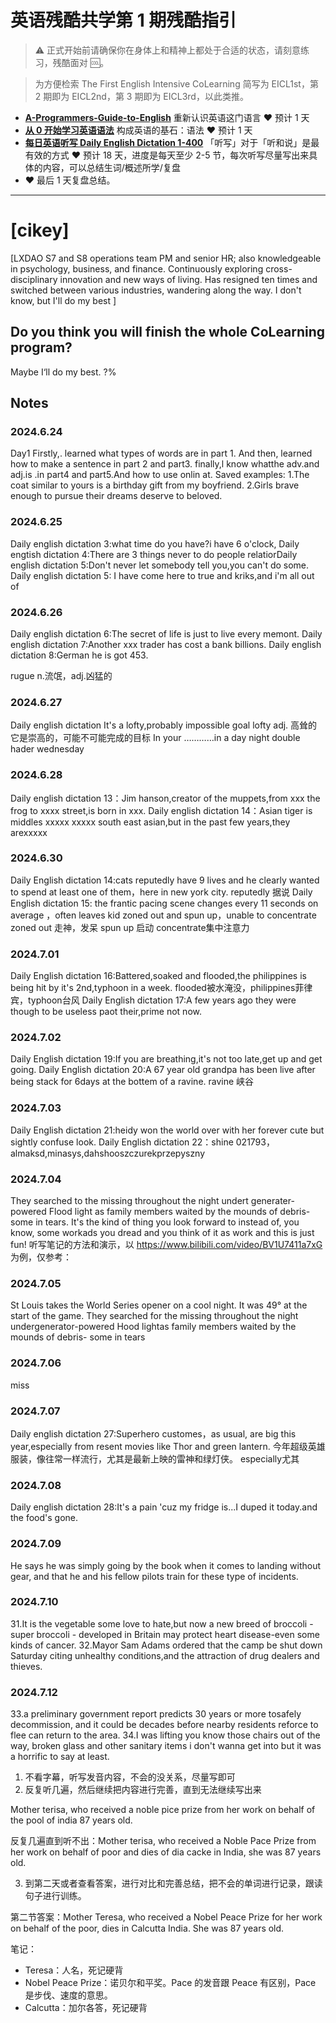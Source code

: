 # 英语残酷共学第 1 期残酷指引

> ⚠️ 正式开始前请确保你在身体上和精神上都处于合适的状态，请刻意练习，残酷面对 🆒。

> 为方便检索 The First English Intensive CoLearning 简写为 EICL1st，第 2 期即为 EICL2nd，第 3 期即为 EICL3rd，以此类推。

- [**A-Programmers-Guide-to-English**](https://github.com/yujiangshui/A-Programmers-Guide-to-English) 重新认识英语这门语言 ❤️ 预计 1 天
- [**从 0 开始学习英语语法**](https://hzpt-inet-club.github.io/english-note/) 构成英语的基石：语法 ❤️ 预计 1 天
- [**每日英语听写 Daily English Dictation 1-400**](https://www.bilibili.com/video/BV1U7411a7xG?p=3&vd_source=bc0666711d2280c24d54945ab9c11146) 「听写」对于「听和说」是最有效的方式 ❤️ 预计 18 天，进度是每天至少 2-5 节，每次听写尽量写出来具体的内容，可以总结生词/概述所学/复盘
- ❤️ 最后 1 天复盘总结。

---

# [cikey]
[LXDAO S7 and S8 operations team PM and senior HR; also knowledgeable in psychology, business, and finance. Continuously exploring cross-disciplinary innovation and new ways of living. Has resigned ten times and switched between various industries, wandering along the way. I don't know, but I'll do my best ]

## Do you think you will finish the whole CoLearning program?
Maybe I‘ll do my best. ?%

## Notes
### 2024.6.24
Day1 Firstly,. learned what types of words are in part 1. And then, learned how to make a sentence in part 2 and part3. finally,l know whatthe adv.and adj.is .in part4 and part5.And how to use onlin at.
Saved examples: 1.The coat similar to yours is a birthday gift from my boyfriend. 2.Girls brave enough to pursue their dreams deserve to beloved.

### 2024.6.25
Daily english dictation 3:what time do you have?i have 6 o'clock, Daily engtish dictation 4:There are 3 things never to do people relatiorDaily english dictation 5:Don't never let somebody tell you,you can't do some. Daily english dictation 5: I have come here to true and kriks,and i'm all out of

### 2024.6.26
Daily english dictation 6:The secret of life is just to live every memont.
Daily english dictation 7:Another xxx trader has cost a bank billions.
Daily english dictation 8:German            he is got 453.

rugue n.流氓，adj.凶猛的

### 2024.6.27
Daily english dictation
It's a lofty,probably impossible goal
lofty  adj. 高耸的 
它是崇高的，可能不可能完成的目标
In your …………in a day night  double hader wednesday

### 2024.6.28
Daily english dictation 13：Jim hanson,creator of the muppets,from xxx the frog to xxxx street,is born in xxx.
Daily english dictation 14：Asian tiger is middles xxxxx xxxxx south east asian,but in the past few years,they arexxxxx

### 2024.6.30
Daily English dictation 14:cats reputedly have 9 lives and he clearly wanted to spend at least one of them，here in new york city.
reputedly 据说
Daily English dictation 15: the frantic pacing scene changes every 11 seconds on average ，often leaves kid zoned out and spun up，unable to concentrate
zoned out 走神，发呆
spun up 启动
concentrate集中注意力

### 2024.7.01
Daily English dictation 16:Battered,soaked and flooded,the philippines is being hit by it's 2nd,typhoon in a week.
flooded被水淹没，philippines菲律宾，typhoon台风
Daily English dictation 17:A few years ago they were though to be useless paot their,prime not now.

### 2024.7.02
Daily English dictation 19:If you are breathing,it's not too late,get up and get going.
Daily English dictation 20:A 67 year old grandpa has been live after being stack for 6days at the bottem of a ravine.
ravine 峡谷

### 2024.7.03
Daily English dictation 21:heidy won the world over with her forever cute but sightly confuse look.
Daily English dictation 22：shine 021793，almaksd,minasys,dahshooszczurekprzepyszny

### 2024.7.04
They searched to the missing throughout the night undert generater-powered Flood light  as family members waited by the mounds of debris- some in tears.
It's the kind of thing you look forward to instead of, you know, some workads you dread and you think of it as work and this is just fun!
听写笔记的方法和演示，以 https://www.bilibili.com/video/BV1U7411a7xG 为例，仅参考：

### 2024.7.05
St Louis takes the World Series opener on a cool night. It was 49° at the start of the game.
They searched for the missing throughout the night undergenerator-powered Hood lightas family members waited by the mounds of debris- some
in tears

### 2024.7.06
miss

### 2024.7.07
Daily english dictation 27:Superhero customes，as usual, are big this year,especially from resent movies like Thor and green lantern.
今年超级英雄服装，像往常一样流行，尤其是最新上映的雷神和绿灯侠。
especially尤其

### 2024.7.08
Daily english dictation 28:It's a pain 'cuz my fridge is...I duped it today.and the food's gone.

### 2024.7.09
He says he was simply going by the book when it comes to landing without gear, and that he and his fellow pilots train for these type of incidents.

### 2024.7.10

31.It is the vegetable some love to hate,but now a new breed of broccoli -super broccoli - developed in Britain may protect heart disease-even some kinds of cancer. 
32.Mayor Sam Adams ordered that the camp be shut down Saturday citing unhealthy conditions,and the attraction of drug
dealers and thieves.

### 2024.7.12
33.a preliminary government report predicts 30 years or more tosafely decommission, and it could be decades before nearby residents reforce to flee can return to the area.
34.I was lifting you know those chairs out of the way, broken glass and other sanitary items i don't wanna get into but it was a horrific to say at least.


1. 不看字幕，听写发音内容，不会的没关系，尽量写即可
2. 反复听几遍，然后继续把内容进行完善，直到无法继续写出来

Mother terisa, who received a noble pice prize from her work on behalf of the pool of india 87 years old.

反复几遍直到听不出：Mother terisa, who received a Noble Pace Prize from her work on behalf of poor and dies of dia cacke in India, she was 87 years old.

3. 到第二天或者查看答案，进行对比和完善总结，把不会的单词进行记录，跟读句子进行训练。

第二节答案：Mother Teresa, who received a Nobel Peace Prize for her work on behalf of the poor, dies in Calcutta India. She was 87 years old.

笔记：

- Teresa：人名，死记硬背
- Nobel Peace Prize：诺贝尔和平奖。Pace 的发音跟 Peace 有区别，Pace 是步伐、速度的意思。
- Calcutta：加尔各答，死记硬背
